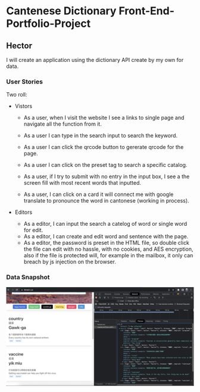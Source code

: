 # Cantenese Dictionary Front-End-Portfolio-Project

## Hector


I will create an application using the dictionary API create by my own for data.

### User Stories

Two roll:

- Vistors
  - As a user, when I visit the website I see a links to single page and navigate all the function from it.
  - As a user I can type in the search input to search the keyword.
  - As a user I can click the qrcode button to gererate qrcode for the page.
  - As a user I can click on the preset tag to search a specific catalog.

  - As a user, if I try to submit with no entry in the input box, I see a the screen fill with most recent words that inputted.
  - As a user, I can click on a card it will connect me with google translate to pronounce the word in cantonese (working in process).

- Editors
  - As a editor, I can input the search a catelog of word or single word for edit.
  - As a editor, I can create and edit word and sentence with the page.
  - As a editor, the password is preset in the HTML file, so double click the file can edit with no hassle, with no cookies, and AES encryption, also if the file is protected will, for example in the mailbox, it only can breach by js injection on the browser.

### Data Snapshot

![API Data Screenshot](./assets/api-data.png)
